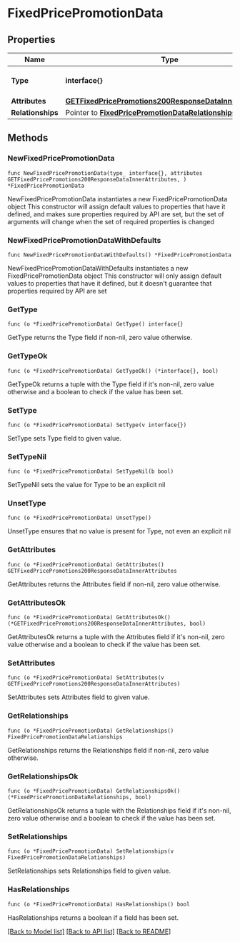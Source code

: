 # FixedPricePromotionData

## Properties

Name | Type | Description | Notes
------------ | ------------- | ------------- | -------------
**Type** | **interface{}** | The resource&#39;s type | 
**Attributes** | [**GETFixedPricePromotions200ResponseDataInnerAttributes**](GETFixedPricePromotions200ResponseDataInnerAttributes.md) |  | 
**Relationships** | Pointer to [**FixedPricePromotionDataRelationships**](FixedPricePromotionDataRelationships.md) |  | [optional] 

## Methods

### NewFixedPricePromotionData

`func NewFixedPricePromotionData(type_ interface{}, attributes GETFixedPricePromotions200ResponseDataInnerAttributes, ) *FixedPricePromotionData`

NewFixedPricePromotionData instantiates a new FixedPricePromotionData object
This constructor will assign default values to properties that have it defined,
and makes sure properties required by API are set, but the set of arguments
will change when the set of required properties is changed

### NewFixedPricePromotionDataWithDefaults

`func NewFixedPricePromotionDataWithDefaults() *FixedPricePromotionData`

NewFixedPricePromotionDataWithDefaults instantiates a new FixedPricePromotionData object
This constructor will only assign default values to properties that have it defined,
but it doesn't guarantee that properties required by API are set

### GetType

`func (o *FixedPricePromotionData) GetType() interface{}`

GetType returns the Type field if non-nil, zero value otherwise.

### GetTypeOk

`func (o *FixedPricePromotionData) GetTypeOk() (*interface{}, bool)`

GetTypeOk returns a tuple with the Type field if it's non-nil, zero value otherwise
and a boolean to check if the value has been set.

### SetType

`func (o *FixedPricePromotionData) SetType(v interface{})`

SetType sets Type field to given value.


### SetTypeNil

`func (o *FixedPricePromotionData) SetTypeNil(b bool)`

 SetTypeNil sets the value for Type to be an explicit nil

### UnsetType
`func (o *FixedPricePromotionData) UnsetType()`

UnsetType ensures that no value is present for Type, not even an explicit nil
### GetAttributes

`func (o *FixedPricePromotionData) GetAttributes() GETFixedPricePromotions200ResponseDataInnerAttributes`

GetAttributes returns the Attributes field if non-nil, zero value otherwise.

### GetAttributesOk

`func (o *FixedPricePromotionData) GetAttributesOk() (*GETFixedPricePromotions200ResponseDataInnerAttributes, bool)`

GetAttributesOk returns a tuple with the Attributes field if it's non-nil, zero value otherwise
and a boolean to check if the value has been set.

### SetAttributes

`func (o *FixedPricePromotionData) SetAttributes(v GETFixedPricePromotions200ResponseDataInnerAttributes)`

SetAttributes sets Attributes field to given value.


### GetRelationships

`func (o *FixedPricePromotionData) GetRelationships() FixedPricePromotionDataRelationships`

GetRelationships returns the Relationships field if non-nil, zero value otherwise.

### GetRelationshipsOk

`func (o *FixedPricePromotionData) GetRelationshipsOk() (*FixedPricePromotionDataRelationships, bool)`

GetRelationshipsOk returns a tuple with the Relationships field if it's non-nil, zero value otherwise
and a boolean to check if the value has been set.

### SetRelationships

`func (o *FixedPricePromotionData) SetRelationships(v FixedPricePromotionDataRelationships)`

SetRelationships sets Relationships field to given value.

### HasRelationships

`func (o *FixedPricePromotionData) HasRelationships() bool`

HasRelationships returns a boolean if a field has been set.


[[Back to Model list]](../README.md#documentation-for-models) [[Back to API list]](../README.md#documentation-for-api-endpoints) [[Back to README]](../README.md)


